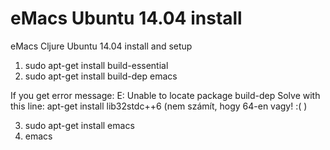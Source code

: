 # eMacs Ubuntu 14.04 install
eMacs Cljure Ubuntu 14.04 install and setup


1) sudo apt-get install build-essential
2) sudo apt-get install build-dep emacs

If you get error message: E: Unable to locate package build-dep
Solve with this line: apt-get install lib32stdc++6 (nem számít, hogy 64-en vagy! :( )

3) sudo apt-get install emacs
4) emacs
